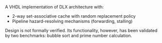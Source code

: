 A VHDL implementation of DLX architecture with:
 * 2-way set-associative cache with random replacement policy
 * Pipeline hazard-resolving mechanisms (forwarding, stalling)
 
Design is not formally verified. Its functionality, however, has been validated by two benchmarks: bubble sort and prime number calculation.
